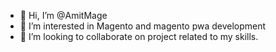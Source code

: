 - 👋 Hi, I’m @AmitMage
- 👀 I’m interested in Magento and magento pwa development 
- 💞️ I’m looking to collaborate on project related to my skills.


<!---
AmitMage/AmitMage is a ✨ special ✨ repository because its `README.md` (this file) appears on your GitHub profile.
You can click the Preview link to take a look at your changes.
--->
